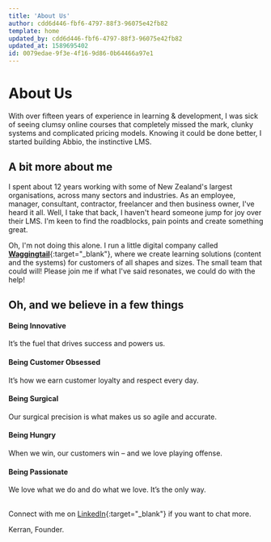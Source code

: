 ```yaml
---
title: 'About Us'
author: cdd6d446-fbf6-4797-88f3-96075e42fb82
template: home
updated_by: cdd6d446-fbf6-4797-88f3-96075e42fb82
updated_at: 1589695402
id: 0079edae-9f3e-4f16-9d86-0b64466a97e1
---
```

# About Us
With over fifteen years of experience in learning & development, I was sick of seeing clumsy online courses that completely missed the mark, clunky systems and complicated pricing models. Knowing it could be done better, I started building Abbio, the instinctive LMS.

## A bit more about me
I spent about 12 years working with some of New Zealand's largest organisations, across many sectors and industries. As an employee, manager, consultant, contractor, freelancer and then business owner, I've heard it all. Well, I take that back, I haven't heard someone jump for joy over their LMS. I'm keen to find the roadblocks, pain points and create something great.

Oh, I'm not doing this alone. I run a little digital company called [**Waggingtail**](http://waggingtail.co){:target="_blank"}, where we create learning solutions (content and the systems) for customers of all shapes and sizes. The small team that could will! Please join me if what I've said resonates, we could do with the help!

## Oh, and we believe in a few things
#### Being Innovative
It’s the fuel that drives success and powers us.

#### Being Customer Obsessed
It’s how we earn customer loyalty and respect every day.

#### Being Surgical
Our surgical precision is what makes us so agile and accurate.

#### Being Hungry
When we win, our customers win – and we love playing offense.

#### Being Passionate
We love what we do and do what we love. It’s the only way.



<br> Connect with me on [LinkedIn](http[]()s://www.linkedin.com/in/kerranm){:target="_blank"} if you want to chat more.

Kerran, Founder.